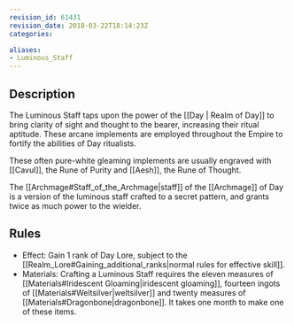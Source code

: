 ```yaml
---
revision_id: 61431
revision_date: 2018-03-22T18:14:23Z
categories:

aliases:
- Luminous_Staff
---
```



## Description
The Luminous Staff taps upon the power of the [[Day | Realm of Day]] to bring clarity of sight and thought to the bearer, increasing their ritual aptitude. These arcane implements are employed throughout the Empire to fortify the abilities of Day ritualists.

These often pure-white gleaming implements are usually engraved with [[Cavul]], the Rune of Purity and [[Aesh]], the Rune of Thought.

The [[Archmage#Staff_of_the_Archmage|staff]] of the [[Archmage]] of Day is a version of the luminous staff crafted to a secret pattern, and grants twice as much power to the wielder. 
## Rules

* Effect: Gain 1 rank of Day Lore, subject to the [[Realm_Lore#Gaining_additional_ranks|normal rules for effective skill]].
* Materials: Crafting a Luminous Staff requires the eleven measures of [[Materials#Iridescent Gloaming|iridescent gloaming]], fourteen ingots of [[Materials#Weltsilver|weltsilver]] and twenty measures of [[Materials#Dragonbone|dragonbone]]. It takes one month to make one of these items.
